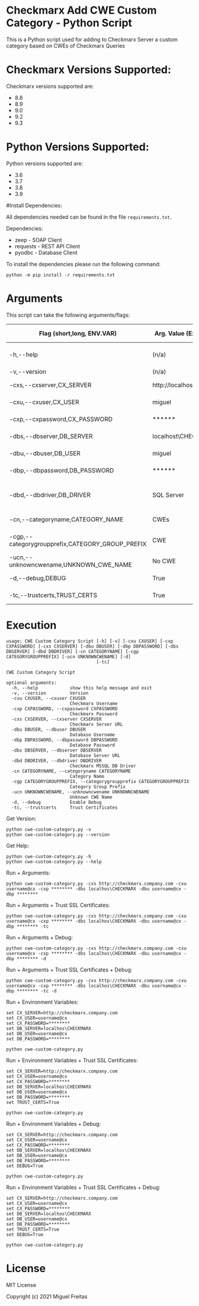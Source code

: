 # Checkmarx Add CWE Custom Category - Python Script
This is a Python script used for adding to Checkmarx Server a custom category based on CWEs of Checkmarx Queries

# Checkmarx Versions Supported:
Checkmarx versions supported are:
- 8.8
- 8.9
- 9.0
- 9.2
- 9.3

# Python Versions Supported:
Python versions supported are:
- 3.6
- 3.7
- 3.8
- 3.9

#Install Dependencies:

All dependencies needed can be found in the file ``requirements.txt``.

Dependencies:
- zeep - SOAP Client
- requests - REST API Client
- pyodbc - Database Client

To install the dependencies please run the following command:

```batch
python -m pip install -r requirements.txt
```

# Arguments
This script can take the following arguments/flags:

| Flag (short,long, ENV.VAR) | Arg. Value (Example) | Description | Type | Is Required* | Default |
| ------------- | ------------- | ------------- |------------- | ------------- | ------------- |
| -h,--help | (n/a) | Access Help Manual | Boolean | No | |
| -v,--version | (n/a) | Version | Boolean | No | |
| -cxs,--cxserver,CX_SERVER | http://localhost | Checkmarx Server URL | String | Yes* | |
| -cxu,--cxuser,CX_USER | miguel | Checkmarx Username| String | Yes* | |
| -cxp,--cxpassword,CX_PASSWORD | ****** | Checkmarx Password | Secure String | Yes* | |
| -dbs,--dbserver,DB_SERVER | localhost\CHECKMARX | Database Server URL | String | Yes* | |
| -dbu,--dbuser,DB_USER | miguel | Database Username | String | Yes* | |
| -dbp,--dbpassword,DB_PASSWORD | ****** | Database Password | Secure String | Yes* | |
| -dbd,--dbdriver,DB_DRIVER | SQL Server | MSSQL DB Driver| String | No | ODBC Driver 17 for SQL Server |
| -cn,--categoryname,CATEGORY_NAME | CWEs | Category Name | String | No | CWEs |
| -cgp,--categorygroupprefix,CATEGORY_GROUP_PREFIX | CWE  | Category Group Prefix | String | No | CWE  |
| -ucn,--unknowncwename,UNKNOWN_CWE_NAME | No CWE  | Unknown CWE Name | String | No | Unknown  |
| -d,--debug,DEBUG | True | Debug Mode | Boolean | No | False |
| -tc,--trustcerts,TRUST_CERTS | True | Trust SSL Certificates | Boolean | No | False |


# Execution

```batch
usage: CWE Custom Category Script [-h] [-v] [-cxu CXUSER] [-cxp CXPASSWORD] [-cxs CXSERVER] [-dbu DBUSER] [-dbp DBPASSWORD] [-dbs DBSERVER] [-dbd DBDRIVER] [-cn CATEGORYNAME] [-cgp CATEGORYGROUPPREFIX] [-ucn UNKNOWNCWENAME] [-d]
                                  [-tc]

CWE Custom Category Script

optional arguments:
  -h, --help            show this help message and exit
  -v, --version         Version
  -cxu CXUSER, --cxuser CXUSER
                        Checkmarx Username
  -cxp CXPASSWORD, --cxpassword CXPASSWORD
                        Checkmarx Password
  -cxs CXSERVER, --cxserver CXSERVER
                        Checkmarx Server URL
  -dbu DBUSER, --dbuser DBUSER
                        Database Username
  -dbp DBPASSWORD, --dbpassword DBPASSWORD
                        Database Password
  -dbs DBSERVER, --dbserver DBSERVER
                        Database Server URL
  -dbd DBDRIVER, --dbdriver DBDRIVER
                        Checkmarx MSSQL DB Driver
  -cn CATEGORYNAME, --categoryname CATEGORYNAME
                        Category Name
  -cgp CATEGORYGROUPPREFIX, --categorygroupprefix CATEGORYGROUPPREFIX
                        Category Group Prefix
  -ucn UNKNOWNCWENAME, --unknowncwename UNKNOWNCWENAME
                        Unknown CWE Name
  -d, --debug           Enable Debug
  -tc, --trustcerts     Trust Certificates

```

Get Version:
```batch
python cwe-custom-category.py -v
python cwe-custom-category.py --version
```

Get Help:
```batch
python cwe-custom-category.py -h
python cwe-custom-category.py --help
```

Run + Arguments:
```batch
python cwe-custom-category.py -cxs http://checkmarx.company.com -cxu username@cx -cxp ******** -dbs localhos\CHECKMARX -dbu username@cx -dbp ********
```

Run + Arguments + Trust SSL Certificates:
```batch
python cwe-custom-category.py -cxs http://checkmarx.company.com -cxu username@cx -cxp ******** -dbs localhos\CHECKMARX -dbu username@cx -dbp ******** -tc
```

Run + Arguments + Debug:
```batch
python cwe-custom-category.py -cxs http://checkmarx.company.com -cxu username@cx -cxp ******** -dbs localhos\CHECKMARX -dbu username@cx -dbp ******** -d
```

Run + Arguments + Trust SSL Certificates + Debug:
```batch
python cwe-custom-category.py -cxs http://checkmarx.company.com -cxu username@cx -cxp ******** -dbs localhos\CHECKMARX -dbu username@cx -dbp ******** -tc -d
```

Run + Environment Variables:
```batch
set CX_SERVER=http://checkmarx.company.com
set CX_USER=username@cx
set CX_PASSWORD=********
set DB_SERVER=localhos\CHECKMARX
set DB_USER=username@cx
set DB_PASSWORD=********
```
```batch
python cwe-custom-category.py
```

Run + Environment Variables + Trust SSL Certificates:
```batch
set CX_SERVER=http://checkmarx.company.com
set CX_USER=username@cx
set CX_PASSWORD=********
set DB_SERVER=localhos\CHECKMARX
set DB_USER=username@cx
set DB_PASSWORD=********
set TRUST_CERTS=True
```
```batch
python cwe-custom-category.py
```

Run + Environment Variables + Debug:
```batch
set CX_SERVER=http://checkmarx.company.com
set CX_USER=username@cx
set CX_PASSWORD=********
set DB_SERVER=localhos\CHECKMARX
set DB_USER=username@cx
set DB_PASSWORD=********
set DEBUG=True
```
```batch
python cwe-custom-category.py
```

Run + Environment Variables + Trust SSL Certificates + Debug:
```batch
set CX_SERVER=http://checkmarx.company.com
set CX_USER=username@cx
set CX_PASSWORD=********
set DB_SERVER=localhos\CHECKMARX
set DB_USER=username@cx
set DB_PASSWORD=********
set TRUST_CERTS=True
set DEBUG=True
```
```batch
python cwe-custom-category.py
```

# License
MIT License

Copyright (c) 2021 Miguel Freitas